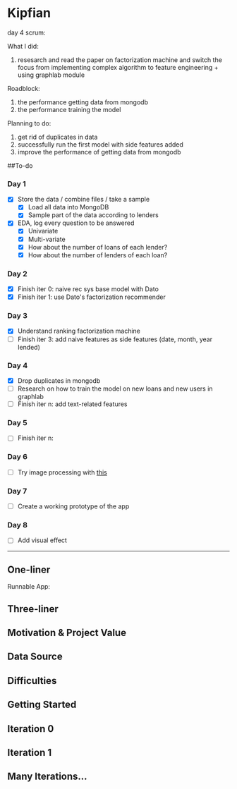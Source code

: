 # Kipfian

day 4 scrum:

What I did:

1. resesarch and read the paper on factorization machine and switch the focus from implementing complex algorithm to feature engineering + using graphlab module

Roadblock:

1. the performance getting data from mongodb
2. the performance training the model

Planning to do:

1. get rid of duplicates in data
2. successfully run the first model with side features added
3. improve the performance of getting data from mongodb




##To-do
### Day 1
- [x] Store the data / combine files / take a sample
    - [x] Load all data into MongoDB
    - [x] Sample part of the data according to lenders
- [x] EDA, log every question to be answered
    - [x] Univariate
    - [x] Multi-variate
    - [x] How about the number of loans of each lender?
    - [x] How about the number of lenders of each loan?

### Day 2
- [x] Finish iter 0: naive rec sys base model with Dato
- [x] Finish iter 1: use Dato's factorization recommender

### Day 3
- [x] Understand ranking factorization machine
- [ ] Finish iter 3: add naive features as side features (date, month, year lended)

### Day 4
- [x] Drop duplicates in mongodb
- [ ] Research on how to train the model on new loans and new users in graphlab
- [ ] Finish iter n: add text-related features

### Day 5
- [ ] Finish iter n: 

### Day 6
- [ ] Try image processing with [this](http://cs.stanford.edu/people/karpathy/deepimagesent/?hn)

### Day 7
- [ ] Create a working prototype of the app

### Day 8
- [ ] Add visual effect




-------------------




## One-liner

Runnable App: [](#)

## Three-liner


## Motivation & Project Value


## Data Source


## Difficulties


## Getting Started


## Iteration 0


## Iteration 1


## Many Iterations...







